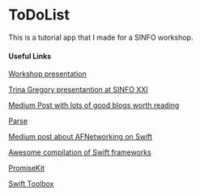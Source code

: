 ToDoList
========
This is a tutorial app that I made for a SINFO workshop.

#### Useful Links

[Workshop presentation](https://www.icloud.com/keynote/AwBWCAESEKDG658Z5Wgv4zIDhkdrelkaKjL34xOCdSfZIkiX-cvp6gck_LeGgRvvg-ccjYB67Rbg7UroOYLANs-bAAMCUCAQEEIC1jSgg89CpdPwIkLejiWni72f76Oeyjc02JBam9NJB-#Swift-Apps-for-iOS)

[Trina Gregory presentantion at SINFO XXI](http://bcf.usc.edu/~trinagre/SINFO/)

[Medium Post with lots of good blogs worth reading](https://medium.com/ios-apprentice/11-insanely-great-ios-developers-sites-95686a523ea8)

[Parse](https://www.parse.com)

[Medium post about AFNetworking on Swift](https://medium.com/@aommiez/afnetwork-integrate-swfit-80514b545b40)

[Awesome compilation of Swift frameworks](https://github.com/Wolg/awesome-swift)

[PromiseKit](https://github.com/mxcl/PromiseKit)

[Swift Toolbox](http://www.swifttoolbox.io)
